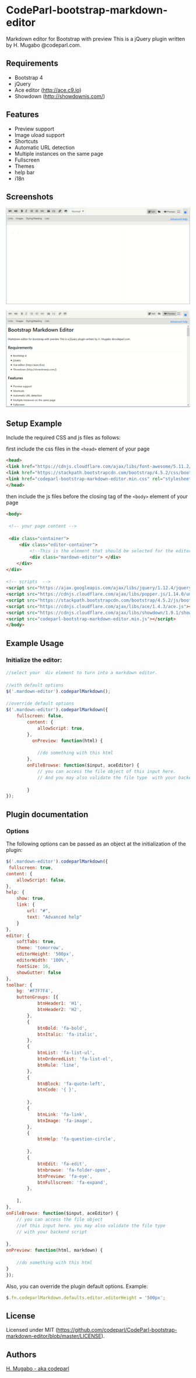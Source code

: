 # CodeParl-bootstrap-markdown-editor


Markdown editor for Bootstrap with preview 
This is a jQuery plugin written by H. Mugabo @codeparl.com.

## Requirements

* Bootstrap 4
* jQuery
* Ace editor (http://ace.c9.io)
* Showdown (http://showdownjs.com/)

## Features

* Preview support
* Image uload support
* Shortcuts
* Automatic URL detection
* Multiple instances on the same page
* Fullscreen
* Themes
* help bar
* i18n

## Screenshots

![Editor Screenshot](edit-screenshot.png)

![Preview Screenshot](preview-screenshot.png)

## Setup Example

Include the required  CSS and js files as follows: 

first include the css files in the  `<head>` element of your page
```html
<head>
<link href="https://cdnjs.cloudflare.com/ajax/libs/font-awesome/5.11.2/css/all.min.css" rel="stylesheet">
<link href="https://stackpath.bootstrapcdn.com/bootstrap/4.5.2/css/bootstrap.min.css" rel="stylesheet">
<link href="codeparl-bootstrap-markdown-editor.min.css" rel="stylesheet">
</head>
```

then include the js files before the closing tag of the `<body>` element of your page

```html
<body>

 <!-- your page content -->

 <div class="container">
     <div class="editor-container">
         <!--This is the element that should be selected for the editor-->
         <div class="mardown-editor"> </div>
    </div>
</div>

<!-- scripts  -->
<script src="https://ajax.googleapis.com/ajax/libs/jquery/1.12.4/jquery.min.js"></script>
<script src="https://cdnjs.cloudflare.com/ajax/libs/popper.js/1.14.0/umd/popper.min.js"></script>
<script src="https://stackpath.bootstrapcdn.com/bootstrap/4.5.2/js/bootstrap.min.js"></script>
<script src="https://cdnjs.cloudflare.com/ajax/libs/ace/1.4.3/ace.js"></script>
<script src="https://cdnjs.cloudflare.com/ajax/libs/showdown/1.9.1/showdown.min.js"></script>
<script src="codeparl-bootstrap-markdown-editor.min.js"></script>
</body>
```


## Example Usage

### Initialize the editor:

```javascript
//select your  div element to turn into a markdown editor.

//with default options 
$('.mardown-editor').codeparlMarkdown();

//override default options 
$('.mardown-editor').codeparlMarkdown({
    fullscreen: false,
        content: {
            allowScript: true,
        },
          onPreview: function(html) {

            //do something with this html    
        },
        onFileBrowse: function($input, aceEditor) {
            // you can access the file object of this input here.
            // And you may also validate the file type  with your backend script
            
        }
});
```

## Plugin documentation

### Options

The following options can be passed as an object at the initialization of the plugin:

```javascript
$('.mardown-editor').codeparlMarkdown({
 fullscreen: true,
content: {
    allowScript: false,
},
help: {
    show: true,
    link: {
        url: "#",
        text: "Advanced help"
    }
},
editor: {
    softTabs: true,
    theme: 'tomorrow',
    editorHeight: '500px',
    editorWidth: '100%',
    fontSize: 16,
    showGutter: false
},
toolbar: {
    bg: '#F7F7F4',
    buttonGroups: [{
            btnHeader1: 'H1',
            btnHeader2: 'H2',
        },
        {
            btnBold: 'fa-bold',
            btnItalic: 'fa-italic',
        },
        {
            btnList: 'fa-list-ul',
            btnOrderedList: 'fa-list-ol',
            btnRule: 'line',
        },
        {
            btnBlock: 'fa-quote-left',
            btnCode: '{ }',

        },
        {
            btnLink: 'fa-link',
            btnImage: 'fa-image',
        },
        {
            btnHelp: 'fa-question-circle',

        },
        {
            btnEdit: 'fa-edit',
            btnbrowse: 'fa-folder-open',
            btnPreview: 'fa-eye',
            btnFullscreen: 'fa-expand',
        },

    ],
},
onFileBrowse: function($input, aceEditor) {
    // you can access the file object 
    //of this input here. you may also validate the file type 
    // with your backend script
    
},
onPreview: function(html, markdown) {

    //do something with this html    
}
});
```


Also, you can override the plugin default options. Example:

```javascript
$.fn.codeparlMarkdown.defaults.editor.editorHeight = '500px';
```

## License

Licensed under MIT (https://github.com/codeparl/CodeParl-bootstrap-markdown-editor/blob/master/LICENSE).
## Authors

[H. Mugabo - aka codeparl](https://github.com/codeparl)

